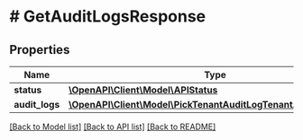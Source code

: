# # GetAuditLogsResponse

## Properties

Name | Type | Description | Notes
------------ | ------------- | ------------- | -------------
**status** | [**\OpenAPI\Client\Model\APIStatus**](APIStatus.md) |  |
**audit_logs** | [**\OpenAPI\Client\Model\PickTenantAuditLogTenantAuditLogKeys[]**](PickTenantAuditLogTenantAuditLogKeys.md) |  |

[[Back to Model list]](../../README.md#models) [[Back to API list]](../../README.md#endpoints) [[Back to README]](../../README.md)

